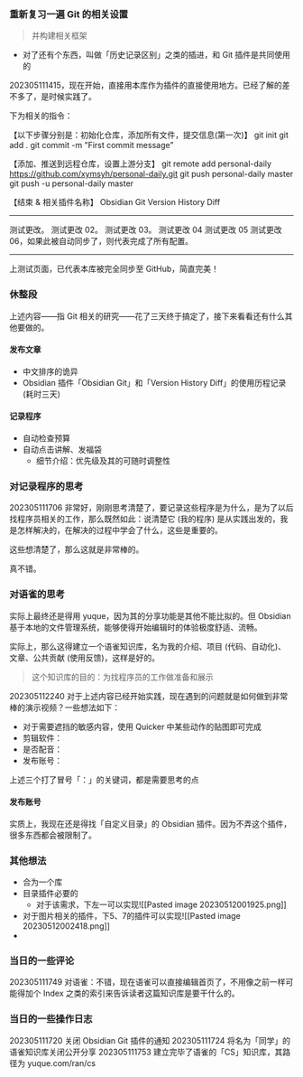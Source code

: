 ### 重新复习一遍 Git 的相关设置
> 并构建相关框架

- 对了还有个东西，叫做「历史记录区别」之类的插进，和 Git 插件是共同使用的

202305111415，现在开始，直接用本库作为插件的直接使用地方。已经了解的差不多了，是时候实践了。

下为相关的指令：

【以下步骤分别是：初始化仓库，添加所有文件，提交信息(第一次)】
git init
git add .
git commit -m "First commit message"

【添加、推送到远程仓库，设置上游分支】
git remote add personal-daily https://github.com/xymsyh/personal-daily.git
git push personal-daily master
git push -u personal-daily master

【结束 & 相关插件名称】
Obsidian Git
Version History Diff

---

测试更改。
测试更改 02。
测试更改 03。
测试更改 04
测试更改 05
测试更改 06，如果此被自动同步了，则代表完成了所有配置。

---

上测试页面，已代表本库被完全同步至 GitHub，简直完美！

### 休整段

上述内容——指 Git 相关的研究——花了三天终于搞定了，接下来看看还有什么其他要做的。

#### 发布文章
- 中文排序的诡异
- Obsidian 插件「Obsidian Git」和「Version History Diff」的使用历程记录 (耗时三天)

#### 记录程序
- 自动检查预算
- 自动点击讲解、发福袋
	- 细节介绍：优先级及其的可随时调整性

### 对记录程序的思考

202305111706 非常好，刚刚思考清楚了，要记录这些程序是为什么，是为了以后找程序员相关的工作，那么既然如此：说清楚它 (我的程序) 是从实践出发的，我是怎样解决的，在解决的过程中学会了什么，这些是重要的。

这些想清楚了，那么这就是非常棒的。

真不错。

### 对语雀的思考

实际上最终还是得用 yuque，因为其的分享功能是其他不能比拟的。但 Obsidian 基于本地的文件管理系统，能够使得开始编辑时的体验极度舒适、流畅。

实际上，那么这得建立一个语雀知识库，名为我的介绍、项目 (代码、自动化)、文章、公共贡献 (使用反馈)，这样是好的。
> 这个知识库的目的：为找程序员的工作做准备和展示

202305112240 对于上述内容已经开始实践，现在遇到的问题就是如何做到非常棒的演示视频？一些想法如下：
- 对于需要遮挡的敏感内容，使用 Quicker 中某些动作的贴图即可完成
- 剪辑软件：
- 是否配音：
- 发布账号：

上述三个打了冒号「：」的关键词，都是需要思考的点

#### 发布账号
实质上，我现在还是得找「自定义目录」的 Obsidian 插件。因为不弄这个插件，很多东西都会被限制了。

### 其他想法
- 合为一个库
- 目录插件必要的
	- 对于该需求，下左一可以实现![[Pasted image 20230512001925.png]]
- 对于图片相关的插件，下5、7的插件可以实现![[Pasted image 20230512002418.png]]
- 

### 当日的一些评论
202305111749 对语雀：不错，现在语雀可以直接编辑首页了，不用像之前一样可能得加个 Index 之类的索引来告诉读者这篇知识库是要干什么的。

### 当日的一些操作日志

202305111720 关闭 Obsidian Git 插件的通知
202305111724 将名为「同学」的语雀知识库关闭公开分享
202305111753 建立完毕了语雀的「CS」知识库，其路径为 yuque.com/ran/cs